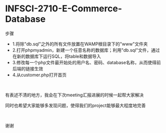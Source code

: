 # INFSCI-2710-E-Commerce-Database

<p>步骤</p>
<ul>
  <li>1.将除"db.sql"之外的所有文件放置在WAMP根目录下的"www"文件夹</li>
  <li>2.打开phpmyadmin，新建一个任意名称的数据库；利用"db.sql"文件，通过在新的数据库下运行SQL，将table和数据导入</li>
  <li>3.修改每一个php文件最开始处的用户名、密码、database名称，从而使得前后端的链接生效</li>
  <li>4.从customer.php打开首页</li>
</ul>

<br>
<p>有表述不清的地方，我会在下次meeting汇报进展的时候一起帮大家解决</P>
<p>同时也希望大家能够多发现问题，使得我们的project能够最大程度地完善</p>

<br>
<p>谢谢</p>
